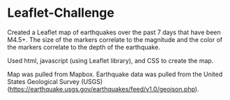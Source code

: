 # Leaflet-Challenge
Created a Leaflet map of earthquakes over the past 7 days that have been M4.5+. The size of the markers correlate to the magnitude and the color of the markers correlate to the depth of the earthquake.

Used html, javascript (using Leaflet library), and CSS to create the map.

Map was pulled from Mapbox. Earthquake data was pulled from the United States Geological Survey (USGS) (https://earthquake.usgs.gov/earthquakes/feed/v1.0/geojson.php).